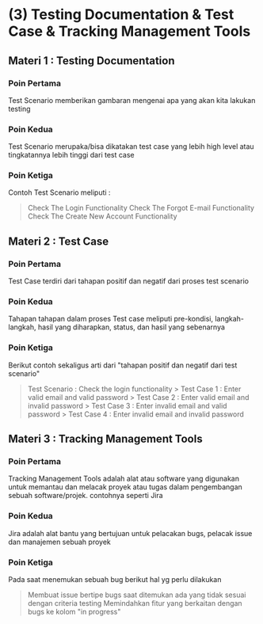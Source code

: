 # (3) Testing Documentation & Test Case & Tracking Management Tools

## Materi 1 : Testing Documentation

### Poin Pertama
Test Scenario memberikan gambaran mengenai apa yang akan kita lakukan testing

### Poin Kedua
Test Scenario merupaka/bisa dikatakan test case yang lebih high level atau tingkatannya lebih tinggi dari test case

### Poin Ketiga
Contoh Test Scenario meliputi :
>Check The Login Functionality
>Check The Forgot E-mail Functionality
>Check The Create New Account Functionality

## Materi 2 : Test Case

### Poin Pertama
Test Case terdiri dari tahapan positif dan negatif dari proses test scenario

### Poin Kedua
Tahapan tahapan dalam proses Test case meliputi pre-kondisi, langkah-langkah, hasil yang diharapkan, status, dan hasil
yang sebenarnya

### Poin Ketiga
Berikut contoh sekaligus arti dari "tahapan positif dan negatif dari test scenario"
>Test Scenario : Check the login functionality
                > Test Case 1 : Enter valid email and valid password
                > Test Case 2 : Enter valid email and invalid password
                > Test Case 3 : Enter invalid email and valid password
                > Test Case 4 : Enter invalid email and invalid password

## Materi 3 : Tracking Management Tools

### Poin Pertama
Tracking Management Tools adalah alat atau software yang digunakan untuk memantau dan melacak proyek atau tugas dalam
pengembangan sebuah software/projek. contohnya seperti Jira

### Poin Kedua
Jira adalah alat bantu yang bertujuan untuk pelacakan bugs, pelacak issue dan manajemen sebuah proyek

### Poin Ketiga
Pada saat menemukan sebuah bug berikut hal yg perlu dilakukan
>Membuat issue bertipe bugs saat ditemukan ada yang tidak sesuai dengan criteria testing
>Memindahkan fitur yang berkaitan dengan bugs ke kolom "in progress"